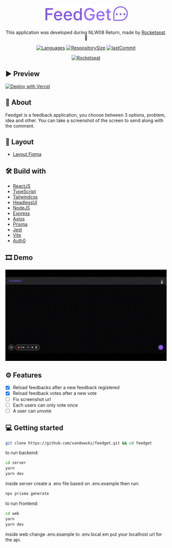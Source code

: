 <div align="center">

<img align="" width="" src="web/src/assets/imgs/logo.svg">

This application was developed during NLW08 Return, made by [Rocketseat](https://rocketseat.com.br/). 🚀

</div>

<div align="center">

[![Languages](https://img.shields.io/github/languages/count/xandowski/feedget?color=blueviolet)]()
[![RespositorySize](https://img.shields.io/github/repo-size/xandowski/feedget?color=blueviolet)]()
[![lastCommit](https://img.shields.io/github/last-commit/xandowski/feedget?color=blueviolet)]()

[![Rocketseat](https://badgen.net/discord/members/Rocketseat?color=8257E5)](https://discord.gg/rocketseat)
</div>

## ▶ Preview

[![Deploy with Vercel](https://vercel.com/button)](https://feedget-xandowski.vercel.app/)

## 📃 About

Feedget is a feedback application, you choose between 3 options, problem, idea and other. You can take a screenshot of the screen to send along with the comment.

## 🎨 Layout

- [Layout Figma](https://www.figma.com/community/file/1102912516166573468)

## 🛠 Build with

- [ReactJS](https://reactjs.org/docs/getting-started.html)
- [TypeScript](https://www.typescriptlang.org/docs/)
- [Tailwindcss](https://tailwindcss.com/)
- [HeadlessUI](https://headlessui.dev/)
- [NodeJS](https://nodejs.org/en/)
- [Express](https://expressjs.com/pt-br/)
- [Axios](https://axios-http.com/ptbr/docs/intro)
- [Prisma](https://www.prisma.io/)
- [Jest](https://jestjs.io/pt-BR/)
- [Vite](https://vitejs.dev/)
- [Auth0](https://auth0.com/docs/)

## 🎞 Demo

<img src="web/src/assets/videos/feedget-presentation.gif">

## ⚙ Features

- [X] Reload feedbacks after a new feedback registered
- [X] Reload feedback votes after a new vote
- [ ] Fix screenshot url
- [ ] Each users can only vote once
- [ ] A user can unvote

## 💻 Getting started

```sh
git clone https://github.com/xandowski/feedget.git && cd feedget
```

to run backend:

```sh
cd server
yarn
yarn dev
```

inside server create a .env file based on .env.example
then run:

```sh
npx prisma generate
```

to run frontend:

```sh
cd web
yarn
yarn dev
```

inside web change .env.example to .env.local em put your localhost url for the api.

